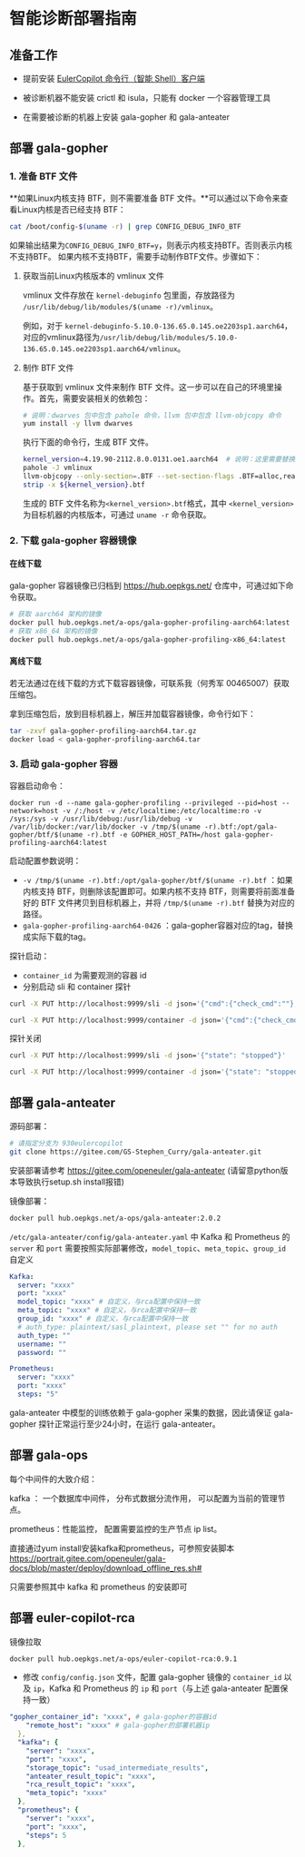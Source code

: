 # 智能诊断部署指南

## 准备工作

+ 提前安装 [EulerCopilot 命令行（智能 Shell）客户端](../../../quick_start/smart_shell/user_guide/shell.md)

+ 被诊断机器不能安装 crictl 和 isula，只能有 docker 一个容器管理工具

+ 在需要被诊断的机器上安装 gala-gopher 和 gala-anteater

## 部署 gala-gopher

### 1. 准备 BTF 文件

**如果Linux内核支持 BTF，则不需要准备 BTF 文件。**可以通过以下命令来查看Linux内核是否已经支持 BTF：

```bash
cat /boot/config-$(uname -r) | grep CONFIG_DEBUG_INFO_BTF
```

如果输出结果为`CONFIG_DEBUG_INFO_BTF=y`，则表示内核支持BTF。否则表示内核不支持BTF。
如果内核不支持BTF，需要手动制作BTF文件。步骤如下：

1. 获取当前Linux内核版本的 vmlinux 文件

   vmlinux 文件存放在 `kernel-debuginfo` 包里面，存放路径为 `/usr/lib/debug/lib/modules/$(uname -r)/vmlinux`。

   例如，对于 `kernel-debuginfo-5.10.0-136.65.0.145.oe2203sp1.aarch64`，对应的vmlinux路径为`/usr/lib/debug/lib/modules/5.10.0-136.65.0.145.oe2203sp1.aarch64/vmlinux`。

2. 制作 BTF 文件

   基于获取到 vmlinux 文件来制作 BTF 文件。这一步可以在自己的环境里操作。首先，需要安装相关的依赖包：

   ```bash
   # 说明：dwarves 包中包含 pahole 命令，llvm 包中包含 llvm-objcopy 命令
   yum install -y llvm dwarves
   ```

   执行下面的命令行，生成 BTF 文件。

   ```bash
   kernel_version=4.19.90-2112.8.0.0131.oe1.aarch64  # 说明：这里需要替换成目标内核版本，可通过 uname -r 命令获取
   pahole -J vmlinux
   llvm-objcopy --only-section=.BTF --set-section-flags .BTF=alloc,readonly --strip-all vmlinux ${kernel_version}.btf
   strip -x ${kernel_version}.btf
   ```

   生成的 BTF 文件名称为`<kernel_version>.btf`格式，其中 `<kernel_version>`为目标机器的内核版本，可通过 `uname -r` 命令获取。

### 2. 下载 gala-gopher 容器镜像

#### 在线下载

gala-gopher 容器镜像已归档到 <https://hub.oepkgs.net/> 仓库中，可通过如下命令获取。

```bash
# 获取 aarch64 架构的镜像
docker pull hub.oepkgs.net/a-ops/gala-gopher-profiling-aarch64:latest
# 获取 x86_64 架构的镜像
docker pull hub.oepkgs.net/a-ops/gala-gopher-profiling-x86_64:latest
```

#### 离线下载

若无法通过在线下载的方式下载容器镜像，可联系我（何秀军 00465007）获取压缩包。

拿到压缩包后，放到目标机器上，解压并加载容器镜像，命令行如下：

```bash
tar -zxvf gala-gopher-profiling-aarch64.tar.gz
docker load < gala-gopher-profiling-aarch64.tar
```

### 3. 启动 gala-gopher 容器

容器启动命令：

```shell
docker run -d --name gala-gopher-profiling --privileged --pid=host --network=host -v /:/host -v /etc/localtime:/etc/localtime:ro -v /sys:/sys -v /usr/lib/debug:/usr/lib/debug -v /var/lib/docker:/var/lib/docker -v /tmp/$(uname -r).btf:/opt/gala-gopher/btf/$(uname -r).btf -e GOPHER_HOST_PATH=/host gala-gopher-profiling-aarch64:latest
```

启动配置参数说明：

+ `-v /tmp/$(uname -r).btf:/opt/gala-gopher/btf/$(uname -r).btf` ：如果内核支持 BTF，则删除该配置即可。如果内核不支持 BTF，则需要将前面准备好的 BTF 文件拷贝到目标机器上，并将 `/tmp/$(uname -r).btf` 替换为对应的路径。
+ `gala-gopher-profiling-aarch64-0426` ：gala-gopher容器对应的tag，替换成实际下载的tag。

探针启动：

+ `container_id` 为需要观测的容器 id
+ 分别启动 sli 和 container 探针

```bash
curl -X PUT http://localhost:9999/sli -d json='{"cmd":{"check_cmd":""},"snoopers":{"container_id":[""]},"params":{"report_period":5},"state":"running"}'
```

```bash
curl -X PUT http://localhost:9999/container -d json='{"cmd":{"check_cmd":""},"snoopers":{"container_id":[""]},"params":{"report_period":5},"state":"running"}'
```

探针关闭

```bash
curl -X PUT http://localhost:9999/sli -d json='{"state": "stopped"}'
```

```bash
curl -X PUT http://localhost:9999/container -d json='{"state": "stopped"}'
```

## 部署 gala-anteater

源码部署：

```bash
# 请指定分支为 930eulercopilot
git clone https://gitee.com/GS-Stephen_Curry/gala-anteater.git
```

安装部署请参考 <https://gitee.com/openeuler/gala-anteater>
(请留意python版本导致执行setup.sh install报错)

镜像部署：

```bash
docker pull hub.oepkgs.net/a-ops/gala-anteater:2.0.2
```

`/etc/gala-anteater/config/gala-anteater.yaml` 中 Kafka 和 Prometheus 的 `server` 和 `port` 需要按照实际部署修改，`model_topic`、`meta_topic`、`group_id` 自定义

```yaml
Kafka:
  server: "xxxx"
  port: "xxxx"
  model_topic: "xxxx" # 自定义，与rca配置中保持一致
  meta_topic: "xxxx" # 自定义，与rca配置中保持一致
  group_id: "xxxx" # 自定义，与rca配置中保持一致
  # auth_type: plaintext/sasl_plaintext, please set "" for no auth
  auth_type: ""
  username: ""
  password: ""

Prometheus:
  server: "xxxx"
  port: "xxxx"
  steps: "5"
```

gala-anteater 中模型的训练依赖于 gala-gopher 采集的数据，因此请保证 gala-gopher 探针正常运行至少24小时，在运行 gala-anteater。

## 部署 gala-ops

每个中间件的大致介绍：

kafka ： 一个数据库中间件， 分布式数据分流作用， 可以配置为当前的管理节点。

prometheus：性能监控， 配置需要监控的生产节点 ip list。

直接通过yum install安装kafka和prometheus，可参照安装脚本 <https://portrait.gitee.com/openeuler/gala-docs/blob/master/deploy/download_offline_res.sh#>

只需要参照其中 kafka 和 prometheus 的安装即可

## 部署 euler-copilot-rca

镜像拉取

```bash
docker pull hub.oepkgs.net/a-ops/euler-copilot-rca:0.9.1
```

+ 修改 `config/config.json` 文件，配置 gala-gopher 镜像的 `container_id` 以及 `ip`，Kafka 和 Prometheus 的 `ip` 和 `port`（与上述 gala-anteater 配置保持一致）

```yaml
"gopher_container_id": "xxxx", # gala-gopher的容器id
    "remote_host": "xxxx" # gala-gopher的部署机器ip
  },
  "kafka": {
    "server": "xxxx",
    "port": "xxxx",
    "storage_topic": "usad_intermediate_results",
    "anteater_result_topic": "xxxx",
    "rca_result_topic": "xxxx",
    "meta_topic": "xxxx"
  },
  "prometheus": {
    "server": "xxxx",
    "port": "xxxx",
    "steps": 5
  },
```
